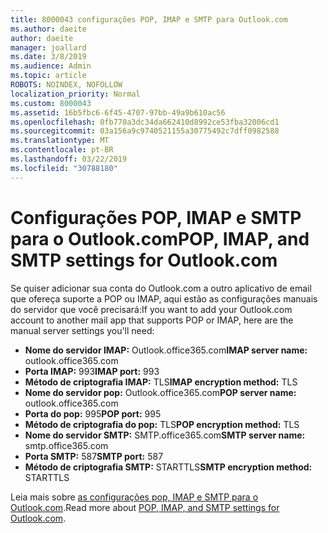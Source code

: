 ```yaml
---
title: 8000043 configurações POP, IMAP e SMTP para Outlook.com
ms.author: daeite
author: daeite
manager: joallard
ms.date: 3/8/2019
ms.audience: Admin
ms.topic: article
ROBOTS: NOINDEX, NOFOLLOW
localization_priority: Normal
ms.custom: 8000043
ms.assetid: 16b5fbc6-6f45-4707-97bb-49a9b610ac56
ms.openlocfilehash: 0fb770a3dc34da662410d8992ce53fba32006cd1
ms.sourcegitcommit: 03a156a9c9740521155a30775492c7dff0982588
ms.translationtype: MT
ms.contentlocale: pt-BR
ms.lasthandoff: 03/22/2019
ms.locfileid: "30788180"
---
```

# <a name="pop-imap-and-smtp-settings-for-outlookcom"></a><span data-ttu-id="17f0b-102">Configurações POP, IMAP e SMTP para o Outlook.com</span><span class="sxs-lookup"><span data-stu-id="17f0b-102">POP, IMAP, and SMTP settings for Outlook.com</span></span>

<span data-ttu-id="17f0b-103">Se quiser adicionar sua conta do Outlook.com a outro aplicativo de email que ofereça suporte a POP ou IMAP, aqui estão as configurações manuais do servidor que você precisará:</span><span class="sxs-lookup"><span data-stu-id="17f0b-103">If you want to add your Outlook.com account to another mail app that supports POP or IMAP, here are the manual server settings you'll need:</span></span>
  
- <span data-ttu-id="17f0b-104">**Nome do servidor IMAP:** Outlook.office365.com</span><span class="sxs-lookup"><span data-stu-id="17f0b-104">**IMAP server name:** outlook.office365.com</span></span> 
- <span data-ttu-id="17f0b-105">**Porta IMAP:** 993</span><span class="sxs-lookup"><span data-stu-id="17f0b-105">**IMAP port:** 993</span></span>   
- <span data-ttu-id="17f0b-106">**Método de criptografia IMAP:** TLS</span><span class="sxs-lookup"><span data-stu-id="17f0b-106">**IMAP encryption method:** TLS</span></span>   
- <span data-ttu-id="17f0b-107">**Nome do servidor pop:** Outlook.office365.com</span><span class="sxs-lookup"><span data-stu-id="17f0b-107">**POP server name:** outlook.office365.com</span></span>  
- <span data-ttu-id="17f0b-108">**Porta do pop:** 995</span><span class="sxs-lookup"><span data-stu-id="17f0b-108">**POP port:** 995</span></span>  
- <span data-ttu-id="17f0b-109">**Método de criptografia do pop:** TLS</span><span class="sxs-lookup"><span data-stu-id="17f0b-109">**POP encryption method:** TLS</span></span>  
- <span data-ttu-id="17f0b-110">**Nome do servidor SMTP:** SMTP.office365.com</span><span class="sxs-lookup"><span data-stu-id="17f0b-110">**SMTP server name:** smtp.office365.com</span></span> 
- <span data-ttu-id="17f0b-111">**Porta SMTP:** 587</span><span class="sxs-lookup"><span data-stu-id="17f0b-111">**SMTP port:** 587</span></span> 
- <span data-ttu-id="17f0b-112">**Método de criptografia SMTP:** STARTTLS</span><span class="sxs-lookup"><span data-stu-id="17f0b-112">**SMTP encryption method:** STARTTLS</span></span> 

<span data-ttu-id="17f0b-113">Leia mais sobre [as configurações pop, IMAP e SMTP para o Outlook.com](https://go.microsoft.com/fwlink/p/?linkid=2001402&amp;clcid=0x409).</span><span class="sxs-lookup"><span data-stu-id="17f0b-113">Read more about [POP, IMAP, and SMTP settings for Outlook.com](https://go.microsoft.com/fwlink/p/?linkid=2001402&amp;clcid=0x409).</span></span>
